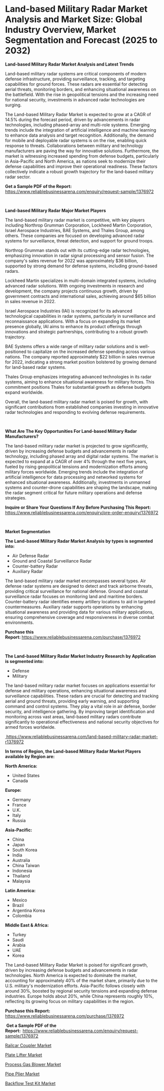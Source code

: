 <p><h1>Land-based Military Radar Market Analysis and Market Size: Global Industry Overview, Market Segmentation and Forecast (2025 to 2032)</h1></p><p><strong>Land-based Military Radar Market Analysis and Latest Trends</strong></p>
<p><p>Land-based military radar systems are critical components of modern defense infrastructure, providing surveillance, tracking, and targeting capabilities for ground forces. These radars are essential for detecting aerial threats, monitoring borders, and enhancing situational awareness on the battlefield. With the rise in geopolitical tensions and the increasing need for national security, investments in advanced radar technologies are surging.</p><p>The Land-based Military Radar Market is expected to grow at a CAGR of 14.5% during the forecast period, driven by advancements in radar technologies, including phased-array and multi-role systems. Emerging trends include the integration of artificial intelligence and machine learning to enhance data analysis and target recognition. Additionally, the demand for mobile and deployable radar systems is on the rise, enabling quick response to threats. Collaborations between military and technology manufacturers are paving the way for innovative solutions. Furthermore, the market is witnessing increased spending from defense budgets, particularly in Asia-Pacific and North America, as nations seek to modernize their defense capabilities and improve their operational readiness. These factors collectively indicate a robust growth trajectory for the land-based military radar sector.</p></p>
<p><strong>Get a Sample PDF of the Report:&nbsp;</strong> <a href="https://www.reliablebusinessarena.com/enquiry/request-sample/1376972?utm_campaign=3346&utm_medium=2&utm_source=Github&utm_content=ia&utm_term=28032025&utm_id=land-based-military-radar">https://www.reliablebusinessarena.com/enquiry/request-sample/1376972</a></p>
<p>&nbsp;</p>
<p><strong>Land-based Military Radar Major Market Players</strong></p>
<p><p>The land-based military radar market is competitive, with key players including Northrop Grumman Corporation, Lockheed Martin Corporation, Israel Aerospace Industries, BAE Systems, and Thales Group, among others. These companies are focused on developing advanced radar systems for surveillance, threat detection, and support for ground troops.</p><p>Northrop Grumman stands out with its cutting-edge radar technologies, emphasizing innovation in radar signal processing and sensor fusion. The company's sales revenue for 2022 was approximately $36 billion, supported by strong demand for defense systems, including ground-based radars.</p><p>Lockheed Martin specializes in multi-domain integrated systems, including advanced radar solutions. With ongoing investments in research and development, the company projects continuous growth, driven by government contracts and international sales, achieving around $65 billion in sales revenue in 2022.</p><p>Israel Aerospace Industries (IAI) is recognized for its advanced technological capabilities in radar systems, particularly in surveillance and reconnaissance applications. With a focus on expanding its market presence globally, IAI aims to enhance its product offerings through innovations and strategic partnerships, contributing to a robust growth trajectory.</p><p>BAE Systems offers a wide range of military radar solutions and is well-positioned to capitalize on the increased defense spending across various nations. The company reported approximately $22 billion in sales revenue for 2022, indicating a strong market position bolstered by growing demand for land-based radar systems.</p><p>Thales Group emphasizes integrating advanced technologies in its radar systems, aiming to enhance situational awareness for military forces. This commitment positions Thales for substantial growth as defense budgets expand worldwide.</p><p>Overall, the land-based military radar market is poised for growth, with significant contributions from established companies investing in innovative radar technologies and responding to evolving defense requirements.</p></p>
<p>&nbsp;</p>
<p><strong>What Are The Key Opportunities For Land-based Military Radar Manufacturers?</strong></p>
<p><p>The land-based military radar market is projected to grow significantly, driven by increasing defense budgets and advancements in radar technology, including phased array and digital radar systems. The market is expected to expand at a CAGR of over 4% through the next five years, fueled by rising geopolitical tensions and modernization efforts among military forces worldwide. Emerging trends include the integration of artificial intelligence for data processing and networked systems for enhanced situational awareness. Additionally, investments in unmanned systems and counter-drone capabilities are shaping the landscape, making the radar segment critical for future military operations and defense strategies.</p></p>
<p><strong>Inquire or Share Your Questions If Any Before Purchasing This Report:</strong> <a href="https://www.reliablebusinessarena.com/enquiry/pre-order-enquiry/1376972?utm_campaign=3346&utm_medium=2&utm_source=Github&utm_content=ia&utm_term=28032025&utm_id=land-based-military-radar">https://www.reliablebusinessarena.com/enquiry/pre-order-enquiry/1376972</a></p>
<p>&nbsp;</p>
<p><strong>Market Segmentation</strong></p>
<p><strong>The Land-based Military Radar Market Analysis by types is segmented into:</strong></p>
<p><ul><li>Air Defense Radar</li><li>Ground and Coastal Surveillance Radar</li><li>Counter-battery Radar</li><li>Auxiliary Radar</li></ul></p>
<p><p>The land-based military radar market encompasses several types. Air defense radar systems are designed to detect and track airborne threats, providing critical surveillance for national defense. Ground and coastal surveillance radar focuses on monitoring land and maritime borders. Counter-battery radar identifies enemy artillery locations to aid in targeted countermeasures. Auxiliary radar supports operations by enhancing situational awareness and providing data for various military applications, ensuring comprehensive coverage and responsiveness in diverse combat environments.</p></p>
<p><strong>Purchase this Report:&nbsp;</strong><a href="https://www.reliablebusinessarena.com/purchase/1376972?utm_campaign=3346&utm_medium=2&utm_source=Github&utm_content=ia&utm_term=28032025&utm_id=land-based-military-radar">https://www.reliablebusinessarena.com/purchase/1376972</a></p>
<p>&nbsp;</p>
<p><strong>The Land-based Military Radar Market Industry Research by Application is segmented into:</strong></p>
<p><ul><li>Defense</li><li>Military</li></ul></p>
<p><p>The land-based military radar market focuses on applications essential for defense and military operations, enhancing situational awareness and surveillance capabilities. These radars are crucial for detecting and tracking aerial and ground threats, providing early warning, and supporting command and control systems. They play a vital role in air defense, border security, and intelligence gathering. By improving target identification and monitoring across vast areas, land-based military radars contribute significantly to operational effectiveness and national security objectives for armed forces worldwide.</p></p>
<p><a href="https://www.reliablebusinessarena.com/land-based-military-radar-market-r1376972?utm_campaign=3346&utm_medium=2&utm_source=Github&utm_content=ia&utm_term=28032025&utm_id=land-based-military-radar">&nbsp;https://www.reliablebusinessarena.com/land-based-military-radar-market-r1376972</a></p>
<p><strong>In terms of Region, the Land-based Military Radar Market Players available by Region are:</strong></p>
<p>
    <p> <strong> North America: </strong>
        <ul>
            <li>United States</li>
            <li>Canada</li>
        </ul>
        </p> 
    <p> <strong> Europe: </strong>
        <ul>
            <li>Germany</li>
            <li>France</li>
            <li>U.K.</li>
            <li>Italy</li>
            <li>Russia</li>
        </ul>
        </p> 
    <p> <strong> Asia-Pacific: </strong>
        <ul>
            <li>China</li>
            <li>Japan</li>
            <li>South Korea</li>
            <li>India</li>
            <li>Australia</li>
            <li>China Taiwan</li>
            <li>Indonesia</li>
            <li>Thailand</li>
            <li>Malaysia</li>
        </ul>
        </p> 
    <p> <strong> Latin America: </strong>
        <ul>
            <li>Mexico</li>
            <li>Brazil</li>
            <li>Argentina Korea</li>
            <li>Colombia</li>
        </ul>
        </p> 
    <p> <strong> Middle East & Africa: </strong>
        <ul>
            <li>Turkey</li>
            <li>Saudi</li>
            <li>Arabia</li>
            <li>UAE</li>
            <li>Korea</li>
        </ul>
    </p>
    </p>
<p><p>The Land-based Military Radar Market is poised for significant growth, driven by increasing defense budgets and advancements in radar technologies. North America is expected to dominate the market, accounting for approximately 40% of the market share, primarily due to the U.S. military's modernization efforts. Asia-Pacific follows closely with around 30%, boosted by regional security tensions and expanding defense industries. Europe holds about 20%, while China represents roughly 10%, reflecting its growing focus on military capabilities in the region.</p></p>
<p><strong>Purchase this Report: </strong><a href="https://www.reliablebusinessarena.com/purchase/1376972?utm_campaign=3346&utm_medium=2&utm_source=Github&utm_content=ia&utm_term=28032025&utm_id=land-based-military-radar">https://www.reliablebusinessarena.com/purchase/1376972</a></p>
<p>&nbsp;<strong>Get a Sample PDF of the Report:&nbsp;&nbsp;</strong><a href="https://www.reliablebusinessarena.com/enquiry/request-sample/1376972?utm_campaign=3346&utm_medium=2&utm_source=Github&utm_content=ia&utm_term=28032025&utm_id=land-based-military-radar">https://www.reliablebusinessarena.com/enquiry/request-sample/1376972</a></p>
<p><strong></strong></p>
<p><p><a href="https://www.linkedin.com/pulse/navigating-railcar-coupler-market-through-2025-2032showing-cm4ne?utm_campaign=3346&utm_medium=2&utm_source=Github&utm_content=ia&utm_term=28032025&utm_id=land-based-military-radar">Railcar Coupler Market</a></p><p><a href="https://www.linkedin.com/pulse/plate-lifter-market-study-offeringa-thorough-summary-industrys-0u1ke?utm_campaign=3346&utm_medium=2&utm_source=Github&utm_content=ia&utm_term=28032025&utm_id=land-based-military-radar">Plate Lifter Market</a></p><p><a href="https://www.linkedin.com/pulse/valuation-production-cost-growth-factors-process-gas-blower-cl5kf?utm_campaign=3346&utm_medium=2&utm_source=Github&utm_content=ia&utm_term=28032025&utm_id=land-based-military-radar">Process Gas Blower Market</a></p><p><a href="https://www.linkedin.com/pulse/pipe-plier-market-size-expected-accelerate-cagr-86-from-f04se?utm_campaign=3346&utm_medium=2&utm_source=Github&utm_content=ia&utm_term=28032025&utm_id=land-based-military-radar">Pipe Plier Market</a></p><p><a href="https://www.linkedin.com/pulse/backflow-test-kit-market-revolution-driving-factors-forecasted-bujpf?utm_campaign=3346&utm_medium=2&utm_source=Github&utm_content=ia&utm_term=28032025&utm_id=land-based-military-radar">Backflow Test Kit Market</a></p></p>